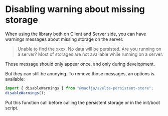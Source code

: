 # Disabling warning about missing storage

When using the library both on Client and Server side, you can have warnings messages about missing storage on the server.

> Unable to find the xxxx. No data will be persisted.
> Are you running on a server? Most of storages are not available while running on a server.

Those message should only appear once, and only during development.

But they can still be annoying. To remove those messages, an options is available:

```js
import { disableWarnings } from "@macfja/svelte-persistent-store";
disableWarnings();
```

Put this function call before calling the persistent storage or in the init/boot script.
